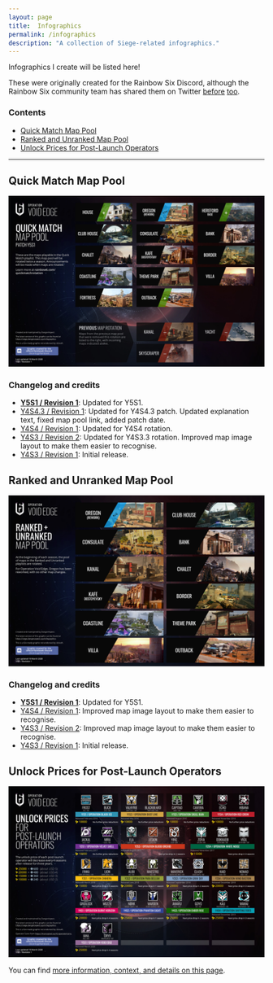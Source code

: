 ```yaml
---
layout: page
title:  Infographics
permalink: /infographics
description: "A collection of Siege-related infographics."
---
```


Infographics I create will be listed here! 

These were originally created for the Rainbow Six Discord, although the Rainbow Six community team has shared them on Twitter [before](https://twitter.com/Rainbow6Game/status/1172260600996605952) [too](https://twitter.com/Rainbow6Game/status/1103385513900285953). 

### Contents

* [Quick Match Map Pool](#quick-match-map-pool)
* [Ranked and Unranked Map Pool](#ranked-and-unranked-map-pool)
* [Unlock Prices for Post-Launch Operators](#unlock-prices-for-post-launch-operators)

-----

## Quick Match Map Pool

[![Quick Match Map Pool](/assets/images/infographics/MapRotation-QuickMatch-Y5S1.0.jpg)](/assets/images/infographics/MapRotation-QuickMatch-Y5S1.0.jpg)

### Changelog and credits

* [**Y5S1 / Revision 1**](/assets/images/infographics/MapRotation-QuickMatch-Y5S1.0.jpg): Updated for Y5S1. 
* [Y4S4.3 / Revision 1](/assets/images/infographics/MapRotation-QuickMatch-Y4S4.3.jpg): Updated for Y4S4.3 patch. Updated explanation text, fixed map pool link, added patch date.
* [Y4S4 / Revision 1](/assets/images/infographics/MapRotation-Casual-Y4S4.0.jpg): Updated for Y4S4 rotation.
* [Y4S3 / Revision 2](/assets/images/infographics/MapRotation-Casual-Y4S3.3.jpg): Updated for Y4S3.3 rotation. Improved map image layout to make them easier to recognise.
* [Y4S3 / Revision 1](/assets/images/infographics/MapRotation-Casual-Y4S3.0.jpg): Initial release.

## Ranked and Unranked Map Pool

[![Ranked and Unranked Map Pool](/assets/images/infographics/MapRotation-Ranked-Y5S1.jpg)](/assets/images/infographics/MapRotation-Ranked-Y5S1.jpg)

### Changelog and credits

* [**Y5S1 / Revision 1**](/assets/images/infographics/MapRotation-Ranked-Y5S1.jpg): Updated for Y5S1.
* [Y4S4 / Revision 1](/assets/images/infographics/MapRotation-Ranked-Y4S4.jpg): Improved map image layout to make them easier to recognise.
* [Y4S3 / Revision 2](/assets/images/infographics/MapRotation-Ranked-Y4S3-2.jpg): Improved map image layout to make them easier to recognise.
* [Y4S3 / Revision 1](/assets/images/infographics/MapRotation-Ranked-Y4S3.jpg): Initial release.

## Unlock Prices for Post-Launch Operators

[![Unlock Prices for Post-Launch Operators](/assets/images/operator-prices/OperatorPrices-Y5S1.jpg)](/assets/images/operator-prices/OperatorPrices-Y5S1.jpg)

You can find [more information, context, and details on this page](/operatorprices).
